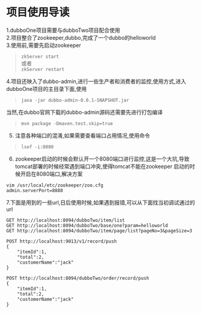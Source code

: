 # 项目使用导读
1.dubboOne项目需要与dubboTwo项目配合使用  
2.项目整合了zookeeper,dubbo,完成了一个dubbo的helloworld  
3.使用前,需要先启动zookeeper  
> ```zkServer start```  
或者  
>```zkServer restart```
 
4.项目还映入了dubbo-admin,进行一些生产者和消费者的监控,使用方式,进入dubboOne项目的主目录下面,使用  
> ```java -jar dubbo-admin-0.0.1-SNAPSHOT.jar```

当然,在dubbo官网下载的dubbo-admin源码还需要先进行打包编译  
> ```mvn package -Dmaven.test.skip=true```  

5. 注意各种端口的混淆,如果需要查看端口占用情况,使用命令
> ```lsof -i:8080```

6. zookeeper启动的时候会默认开一个8080端口进行监控,这是一个大坑,导致tomcat部署的时候经常遇到端口冲突,使得tomcat不能在zookeeper
启动的时候开启在8080端口,解决方案
> 
```
vim /usr/local/etc/zookeeper/zoo.cfg
admin.serverPort=8888
```

7.下面是用到的一些url,日后使用时候,如果遇到报错,可以从下面找当初调试通过的url
```
GET http://localhost:8094/dubboTwo/item/list
GET http://localhost:8094/dubboTwo/base/one?param=helloworld
GET http://localhost:8094/dubboTwo/item/page/list?pageNo=3&pageSize=3

POST http://localhost:9013/v1/record/push
{
    "itemId":1,
    "total":2,
    "customerName":"jack"
}

POST http://localhost:8094/dubboTwo/order/record/push
{
    "itemId":1,
    "total":2,
    "customerName":"jack"
}
```
